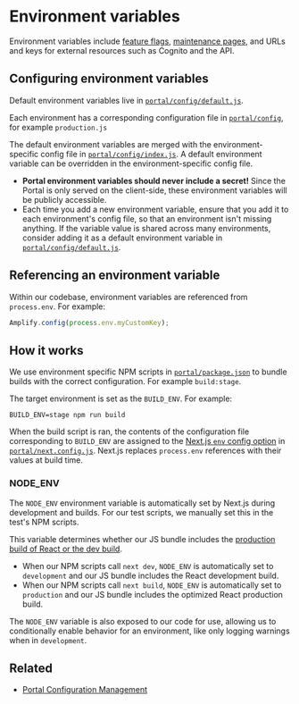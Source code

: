 # Environment variables

Environment variables include [feature flags](feature-flags.md), [maintenance pages](maintenance-pages.md), and URLs and keys for external resources such as Cognito and the API.

## Configuring environment variables

Default environment variables live in [`portal/config/default.js`](../../portal/config/default.js).

Each environment has a corresponding configuration file in [`portal/config`](../../portal/config/), for example `production.js`

The default environment variables are merged with the environment-specific config file in [`portal/config/index.js`](../../portal/config/index.js). A default environment variable can be overridden in the environment-specific config file.

- **Portal environment variables should never include a secret!** Since the Portal is only served on the client-side, these environment variables will be publicly accessible.
- Each time you add a new environment variable, ensure that you add it to each environment's config file, so that an environment isn't missing anything. If the variable value is shared across many environments, consider adding it as a default environment variable in [`portal/config/default.js`](../../portal/config/default.js).

## Referencing an environment variable

Within our codebase, environment variables are referenced from `process.env`. For example:

```js
Amplify.config(process.env.myCustomKey);
```

## How it works

We use environment specific NPM scripts in [`portal/package.json`](../../portal/package.json) to bundle builds with the correct configuration. For example `build:stage`.

The target environment is set as the `BUILD_ENV`. For example:

```
BUILD_ENV=stage npm run build
```

When the build script is ran, the contents of the configuration file corresponding to `BUILD_ENV` are assigned to the [Next.js `env` config option](https://nextjs.org/docs/api-reference/next.config.js/environment-variables) in [`portal/next.config.js`](../../portal/next.config.js). Next.js replaces `process.env` references with their values at build time.

### NODE_ENV

The `NODE_ENV` environment variable is automatically set by Next.js during development and builds. For our test scripts, we manually set this in the test's NPM scripts.

This variable determines whether our JS bundle includes the [production build of React or the dev build](https://reactjs.org/docs/optimizing-performance.html#use-the-production-build).

- When our NPM scripts call `next dev`, `NODE_ENV` is automatically set to `development` and our JS bundle includes the React development build.
- When our NPM scripts call `next build`, `NODE_ENV` is automatically set to `production` and our JS bundle includes the optimized React production build.

The `NODE_ENV` variable is also exposed to our code for use, allowing us to conditionally enable behavior for an environment, like only logging warnings when in `development`.

## Related

- [Portal Configuration Management](https://lwd.atlassian.net/wiki/spaces/DD/pages/304152764/Portal+Configuration+Management)
